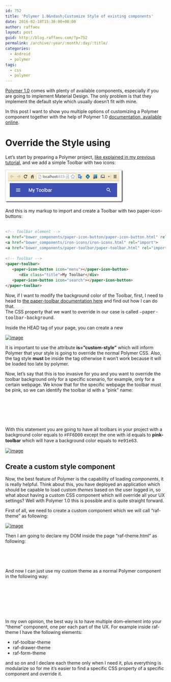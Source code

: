 ```yaml
---
id: 752
title: 'Polymer 1.0&ndash;Customize Style of existing components'
date: 2016-02-18T15:30:00+00:00
author: raffaeu
layout: post
guid: http://blog.raffaeu.com/?p=752
permalink: /archive/:year/:month/:day/:title/
categories:
  - Android
  - polymer
tags:
  - css
  - polymer
---
```


[Polymer 1.0](https://www.polymer-project.org/1.0/) comes with plenty of available components, especially if you are going to implement Material Design. The only problem is that they implement the default style which usually doesn’t fit with mine.

In this post I want to show you multiple options of customizing a Polymer component together with the help of Polymer 1.0 [documentation, available online](https://elements.polymer-project.org/).

# Override the Style using

Let’s start by preparing a Polymer project, [like explained in my previous tutorial](/archive/2016/02/17/get-started-with-polymer-1-0-and-webstorm-11), and we add a simple Toolbar with two icons:

!["image"](/wp-content/uploads/2016/02/image_thumb-7.png)

And this is my markup to import and create a Toolbar with two paper-icon-buttons:

```html

<!-- Toolbar element -->
<a href="bower_components/paper-icon-button/paper-icon-button.html" rel="import">
<a href="bower_components/iron-icons/iron-icons.html" rel="import">
<a href="bower_components/paper-toolbar/paper-toolbar.html" rel="import">

<!-- Toolbar -->
<paper-toolbar>
   <paper-icon-button icon="menu"></paper-icon-button>
      <div class="title">My Toolbar</div>
   <paper-icon-button icon="search"></paper-icon-button>
</paper-toolbar>

```

Now, if I want to modify the background color of the Toolbar, first, I need to head to <a href="https://elements.polymer-project.org/elements/paper-toolbar#Styling" target="_blank">the paper-toolbar documentation here</a> and find out how I can do that.  
The CSS property that we want to override in our case is called <font face="Courier New">–paper-toolbar-background</font>.

Inside the HEAD tag of your page, you can create a new <style> tag and override the style **globally** by using the selector <font face="Courier New">:root</font>, like this example:

<pre><head><br /><br />    <!-- Override globally --><br />    <style is="custom-style"><br />        :root{<br />            --paper-toolbar-background: #FF6D00;<br />        }<br />    </style><br /></head></pre>

[<img title="image" style="border-left-width: 0px; border-right-width: 0px; background-image: none; border-bottom-width: 0px; padding-top: 0px; padding-left: 0px; display: inline; padding-right: 0px; border-top-width: 0px" border="0" alt="image" src="http://blog.raffaeu.com/wp-content/uploads/2016/02/image_thumb-8.png" width="370" height="103" />](http://blog.raffaeu.com/wp-content/uploads/2016/02/image-8.png)

It is important to use the attribute **is=”custom-style”** which will inform Polymer that your style is going to override the normal Polymer CSS. Also, the tag style **must** be inside the <HEAD> tag otherwise it won’t work because it will be loaded too late by polymer.

Now, let’s say that this is too invasive for you and you want to override the toolbar background only for a specific scenario, for example, only for a certain webpage. We know that for the specific webpage the toolbar must be pink, so we can identify the toolbar id with a “pink” name:

<pre><style is="custom-style"><br />:root{<br />--paper-toolbar-background: #FF6D00;<br />}<br /><br />#pink-toolbar{<br />--paper-toolbar-background: #E91E63;<br />}<br /></style>
<!-- Toolbar -->
<paper-toolbar id="pink-toolbar"></pre>

With this statement you are going to have all toolbars in your project with a background color equals to <font face="Courier New">#FF6D00</font> except the one with id equals to **pink-toolbar** which will have a background color equals to <font face="Courier New">#e91e63</font>.

[<img title="image" style="border-left-width: 0px; border-right-width: 0px; background-image: none; border-bottom-width: 0px; padding-top: 0px; padding-left: 0px; display: inline; padding-right: 0px; border-top-width: 0px" border="0" alt="image" src="http://blog.raffaeu.com/wp-content/uploads/2016/02/image_thumb-9.png" width="370" height="105" />](http://blog.raffaeu.com/wp-content/uploads/2016/02/image-9.png)

## Create a custom style component

Now, the best feature of Polymer is the capability of loading _components_, it is really helpful. Think about this, you have deployed an application which should be capable to load custom _themes_ based on the user logged in, so what about having a custom CSS component which will override all your UX settings? Well with Polymer 1.0 this is possible and is quite straight forward.

First of all, we need to create a custom component which we will call “raf-theme” as following:

[<img title="image" style="border-left-width: 0px; border-right-width: 0px; background-image: none; border-bottom-width: 0px; padding-top: 0px; padding-left: 0px; display: inline; padding-right: 0px; border-top-width: 0px" border="0" alt="image" src="http://blog.raffaeu.com/wp-content/uploads/2016/02/image_thumb-10.png" width="220" height="104" />](http://blog.raffaeu.com/wp-content/uploads/2016/02/image-10.png)

Then I am going to declare my DOM inside the page “raf-theme.html” as following:

<pre><dom-module id="raf-theme"><br />    <template><br />        <style><br />            :root{<br />                --paper-toolbar-background: #FF6600;<br />            }<br />        </style><br />    </template><br />    <script><br />        Polymer({<br />            is: "raf-theme"<br />        });<br />    </script><br /></dom-module></pre>

And now I can just use my custom theme as a normal Polymer component in the following way:

<pre><head><br />    <!-- import the style --><br />    <link href="bower_components/raf-theme/raf-theme.html" rel="import"><br /><br />    <!-- use it --><br />    <style is="custom-style" include="raf-theme"></style><br /></head></pre>

In my own opinion, the best way is to have multiple dom-element into your “theme” component, one per each part of the UX. For example inside raf-theme I have the following elements:

  * raf-toolbar-theme
  * raf-drawer-theme
  * raf-form-theme

and so on and I declare each theme only when I need it, plus everything is modularize so for me it’s easier to find a specific CSS property of a specific component and override it.